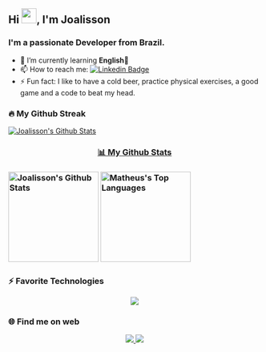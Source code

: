 <h2 >Hi <img src="https://raw.githubusercontent.com/MartinHeinz/MartinHeinz/master/wave.gif" width="30px">, I'm Joalisson</h2>
<h3 >I'm a passionate Developer from Brazil.</h3>

- 🌱 I’m currently learning **English💜**
- 📫 How to reach me: [![Linkedin Badge](https://img.shields.io/badge/linkedin-%230077B5.svg?style=flat-square&logo=Linkedin&logoColor=white&link=https://www.linkedin.com/in/joalisson-marques-jgm/)](https://www.linkedin.com/in/joalisson-marques-jgm/)
- ⚡ Fun fact: I like to have a cold beer, practice physical exercises, a good game and a code to beat my head.

<div>
  <h3>🔥 My Github Streak </h3>
  <a href="https://github.com/JoalissonMarques"><img alt="Joalisson's Github Stats" src="http://github-readme-streak-stats.herokuapp.com?user=JoalissonMarques&theme=radical&date_format=M%20j%5B%2C%20Y%5D" /></a>
</div>

<div>
  <a href="https://github.com/joalissonmarques"  align="center">
     <h3>📊 My Github Stats <h3> 
      <a href="https://github.com/joalissonmarques"><img alt="Joalisson's Github Stats" src="https://github-readme-stats.vercel.app/api?username=JoalissonMarques&show_icons=true&count_private=true&theme=react&hide_border=true&bg_color=0D1117" height="180"  witdh="550" /></a>
      <a href="https://github.com/joalissonmarques"><img alt="Matheus's Top Languages" src="https://github-readme-stats.vercel.app/api/top-langs/?username=JoalissonMarques&langs_count=8&count_private=true&layout=compact&theme=react&hide_border=true&bg_color=0D1117" height="180"  witdh="550" /></a>
      <br/>
   </a>
</div>
  
<h3>⚡ Favorite Technologies</h3> 

<!-- TODO: Make technologies links takes you to repositories -->

<p align="center">
  <a href="https://skillicons.dev">
    <img src="https://skillicons.dev/icons?i=html,css,sass,bootstrap,js,react,php,oracle,mysql,postgres,figma,vscode,git" />
  </a>
</p>

<h3>🌐 Find me on web</h3> 
<p align="center">
  <a href="">
    <img src="https://skillicons.dev/icons?i=discord" /> 
  </a>
  <a href="https://www.linkedin.com/in/joalisson-marques-jgm/">
    <img src="https://skillicons.dev/icons?i=linkedin" />
  </a>
</p>
